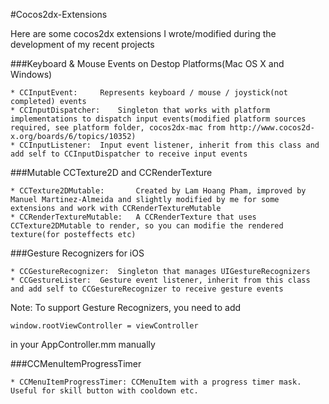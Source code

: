 #Cocos2dx-Extensions

Here are some cocos2dx extensions I wrote/modified during the development of my recent projects

###Keyboard & Mouse Events on Destop Platforms(Mac OS X and Windows)

	* CCInputEvent:		Represents keyboard / mouse / joystick(not completed) events
	* CCInputDispatcher:	Singleton that works with platform implementations to dispatch input events(modified platform sources required, see platform folder, cocos2dx-mac from http://www.cocos2d-x.org/boards/6/topics/10352)
	* CCInputListener:	Input event listener, inherit from this class and add self to CCInputDispatcher to receive input events


###Mutable CCTexture2D and CCRenderTexture

	* CCTexture2DMutable:		Created by Lam Hoang Pham, improved by Manuel Martinez-Almeida and slightly modified by me for some extensions and work with CCRenderTextureMutable
	* CCRenderTextureMutable:	A CCRenderTexture that uses CCTexture2DMutable to render, so you can modifie the rendered texture(for posteffects etc)


###Gesture Recognizers for iOS
	
	* CCGestureRecognizer:	Singleton that manages UIGestureRecognizers
	* CCGestureLister:	Gesture event listener, inherit from this class and add self to CCGestureRecognizer to receive gesture events

Note: To support Gesture Recognizers, you need to add 

	window.rootViewController = viewController
	
in your AppController.mm manually

###CCMenuItemProgressTimer

	* CCMenuItemProgressTimer: CCMenuItem with a progress timer mask. Useful for skill button with cooldown etc.